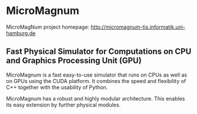 MicroMagnum
===========
MicroMagNum project homepage: http://micromagnum-tis.informatik.uni-hamburg.de

Fast Physical Simulator for Computations on CPU and Graphics Processing Unit (GPU)
---------------------------------------------------------------------------------

MicroMagnum is a fast easy-to-use simulator that runs on CPUs as well as on GPUs using the CUDA platform. It combines the speed and flexibility of C++ together with the usability of Python.

MicroMagnum has a robust and highly modular architecture. This enables its easy extension by further physical modules.
